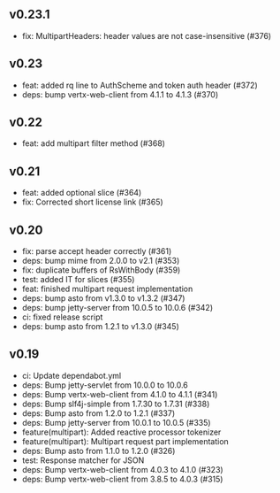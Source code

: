 ## v0.23.1

 - fix: MultipartHeaders: header values are not case-insensitive (#376) 

## v0.23

 - feat: added rq line to AuthScheme and token auth header (#372) 
 - deps: bump vertx-web-client from 4.1.1 to 4.1.3 (#370)

## v0.22

 - feat: add multipart filter method (#368)

## v0.21

 - feat: added optional slice (#364)
 - fix: Corrected short license link (#365)

## v0.20

 - fix: parse accept header correctly (#361)
 - deps: bump mime from 2.0.0 to v2.1 (#353)
 - fix: duplicate buffers of RsWithBody (#359)
 - test: added IT for slices (#355)
 - feat: finished multipart request implementation
 - deps: bump asto from v1.3.0 to v1.3.2 (#347)
 - deps: bump jetty-server from 10.0.5 to 10.0.6 (#342)
 - ci: fixed release script
 - deps: bump asto from 1.2.1 to v1.3.0 (#345)

## v0.19

 - ci: Update dependabot.yml
 - deps: Bump jetty-servlet from 10.0.0 to 10.0.6
 - deps: Bump vertx-web-client from 4.1.0 to 4.1.1 (#341)
 - deps: Bump slf4j-simple from 1.7.30 to 1.7.31 (#338)
 - deps: Bump asto from 1.2.0 to 1.2.1 (#337)
 - deps: Bump jetty-server from 10.0.1 to 10.0.5 (#335)
 - feature(multipart): Added reactive processor tokenizer
 - feature(multipart): Multipart request part implementation
 - deps: Bump asto from 1.1.0 to 1.2.0 (#326)
 - test: Response matcher for JSON
 - deps: Bump vertx-web-client from 4.0.3 to 4.1.0 (#323)
 - deps: Bump vertx-web-client from 3.8.5 to 4.0.3 (#315)
